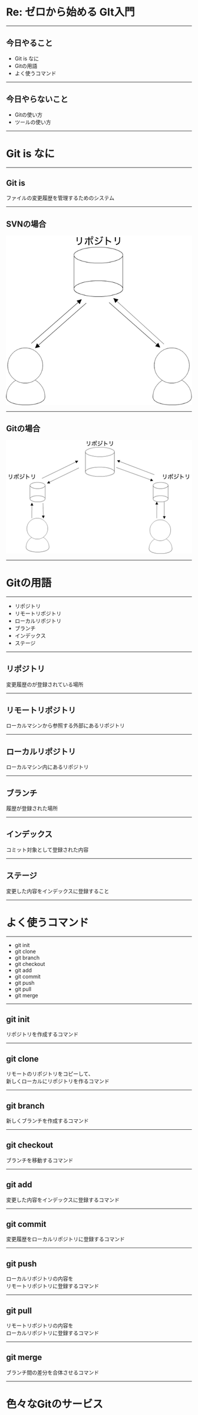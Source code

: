 # Re: ゼロから始める  GIt入門


---

## 今日やること

* Git is なに
* Gitの用語
* よく使うコマンド

---

## 今日やらないこと

* Gitの使い方
* ツールの使い方

---

# Git is なに

---

## Git is

ファイルの変更履歴を管理するためのシステム

---

## SVNの場合

![SVN](md/images/svn.png "SVN")

---

## Gitの場合

![Git](md/images/git.png "Git")

---

# Gitの用語

---

* リポジトリ
* リモートリポジトリ
* ローカルリポジトリ
* ブランチ
* インデックス
* ステージ

---

## リポジトリ

変更履歴のが登録されている場所

---

## リモートリポジトリ

ローカルマシンから参照する外部にあるリポジトリ

---

## ローカルリポジトリ

ローカルマシン内にあるリポジトリ

---

## ブランチ

履歴が登録された場所

---

## インデックス

コミット対象として登録された内容

---

## ステージ

変更した内容をインデックスに登録すること

---

# よく使うコマンド

---

* git init
* git clone
* git branch
* git checkout
* git add
* git commit
* git push
* git pull
* git merge

---

## git init

リポジトリを作成するコマンド

---

## git clone

リモートのリポジトリをコピーして、  
新しくローカルにリポジトリを作るコマンド

---

## git branch

新しくブランチを作成するコマンド

---

## git checkout

ブランチを移動するコマンド

---

## git add

変更した内容をインデックスに登録するコマンド

---

## git commit

変更履歴をローカルリポジトリに登録するコマンド

---

## git push

ローカルリポジトリの内容を  
リモートリポジトリに登録するコマンド

---

## git pull

リモートリポジトリの内容を  
ローカルリポジトリに登録するコマンド

---

## git merge

ブランチ間の差分を合体させるコマンド

---

# 色々なGitのサービス
